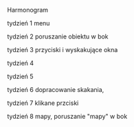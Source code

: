 Harmonogram

tydzień 1 menu

tydzień 2 poruszanie obiektu w bok

tydzień 3 przyciski i wyskakujące okna

tydzień 4 

tydzień 5 

tydzień 6  dopracowanie skakania,

tydzień 7 klikane przciski

tydzień 8 mapy, poruszanie "mapy" w bok
